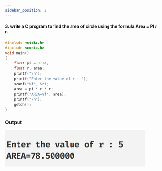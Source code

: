 ```yaml
---
sidebar_position: 2
---
```


#### 3. write a C program to find the area of circle using the formula Area = PI *r* r.

```c
#include <stdio.h>
#include <conio.h>
void main()
{
    float pi = 3.14;
    float r, area;
    printf("\n");
    printf("Enter the value of r : ");
    scanf("%f", &r);
    area = pi * r * r;
    printf("AREA=%f", area);
    printf("\n");
    getch();
}
```

### Output

![d](outputs\Practical-03.c.jpg)
